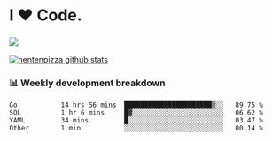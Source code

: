 # I ❤️ Code.

### ![](http://img.shields.io/badge/Go-language-blue?style=for-the-badge&logo=appveyor)
[![nentenpizza github stats](https://github-readme-stats.vercel.app/api?username=nentenpizza&count_private=true)](https://github.com/anuraghazra/github-readme-stats)

### 📊 Weekly development breakdown

<!--START_SECTION:waka-->
```text
Go           14 hrs 56 mins  ██████████████████████▒░░   89.75 % 
SQL          1 hr 6 mins     █▓░░░░░░░░░░░░░░░░░░░░░░░   06.62 % 
YAML         34 mins         █░░░░░░░░░░░░░░░░░░░░░░░░   03.47 % 
Other        1 min           ░░░░░░░░░░░░░░░░░░░░░░░░░   00.14 % 
```
<!--END_SECTION:waka-->

